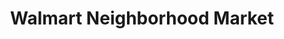 ---
title: "Walmart Neighborhood Market"
url: /tucson/walmart-neighborhood-market-east-broadway-boulevard/
shop: Supermarkt
---